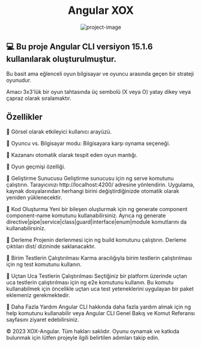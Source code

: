 

<h1 align="center" id="title">Angular XOX</h1>

<p align="center"><img src="https://socialify.git.ci/serkanky/XOX-Angular/image?font=Source%20Code%20Pro&amp;name=1&amp;owner=1&amp;pattern=Overlapping%20Hexagons&amp;theme=Dark" alt="project-image"></p>

<p id="description">
  
   ## 💻 Bu proje Angular CLI versiyon 15.1.6 kullanılarak oluşturulmuştur.
  
  Bu basit ama eğlenceli oyun bilgisayar ve oyuncu arasında geçen bir strateji oyunudur. 
  
  Amacı 3x3'lük bir oyun tahtasında üç sembolü (X veya O) yatay dikey veya çapraz olarak sıralamaktır.
  
  ## Özellikler  
  📌  Görsel olarak etkileyici kullanıcı arayüzü.
  
  📌  Oyuncu vs. Bilgisayar modu: Bilgisayara karşı oynama seçeneği.
  
  📌  Kazananı otomatik olarak tespit eden oyun mantığı. 
  
  📌  Oyun geçmişi özelliği.


   🎈 Geliştirme Sunucusu
    Geliştirme sunucusu için ng serve komutunu çalıştırın. Tarayıcınızı http://localhost:4200/ adresine yönlendirin. Uygulama, kaynak dosyalarından herhangi birini değiştirdiğinizde otomatik olarak yeniden yüklenecektir.

   🎈 Kod Oluşturma
    Yeni bir bileşen oluşturmak için ng generate component component-name komutunu kullanabilirsiniz. Ayrıca ng generate directive|pipe|service|class|guard|interface|enum|module komutlarını da kullanabilirsiniz.
    
   🎈 Derleme
    Projenin derlenmesi için ng build komutunu çalıştırın. Derleme çıktıları dist/ dizininde saklanacaktır.

   🎈 Birim Testlerin Çalıştırılması
    Karma aracılığıyla birim testlerin çalıştırılması için ng test komutunu kullanın.

   🎈 Uçtan Uca Testlerin Çalıştırılması
    Seçtiğiniz bir platform üzerinde uçtan uca testlerin çalıştırılması için ng e2e komutunu kullanın. Bu komutu kullanabilmek için öncelikle uçtan uca test yeteneklerini uygulayan bir paket eklemeniz gerekmektedir.

   🎈 Daha Fazla Yardım
    Angular CLI hakkında daha fazla yardım almak için ng help komutunu kullanabilir veya Angular CLI Genel Bakış ve Komut Referansı sayfasını ziyaret edebilirsiniz.

   © 2023 XOX-Angular. Tüm hakları saklıdır. Oyunu oynamak ve katkıda bulunmak için lütfen projeyle ilgili belirtilen adımları takip edin.
